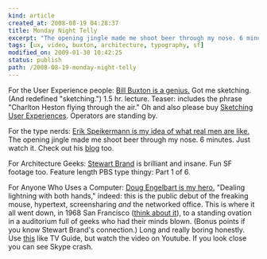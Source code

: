 ```yaml
---
kind: article
created_at: 2008-08-19 04:28:37
title: Monday Night Telly
excerpt: "The opening jingle made me shoot beer through my nose. 6 minutes. Just watch it."
tags: [ux, video, buxton, architecture, typography, sf]
modified_on: 2009-01-30 10:42:25
status: publish 
path: /2008-08-19-monday-night-telly
---
```


For the User Experience people: <a href="http://www.youtube.com/watch?v=xx1WveKV7aE">Bill Buxton is a genius.</a> Got me sketching. (And redefined "sketching.") 1.5 hr. lecture. Teaser: includes the phrase "Charlton Heston flying through the air." Oh and also please buy <a href="http://www.amazon.com/Sketching-User-Experiences-Interactive-Technologies/dp/0123740371">Sketching User Experiences</a>. Operators are standing by. 

For the type nerds: <a href="http://typeculture.com/academic_resource/movies/">Erik Speikermann is my idea of what real men are like.</a> The opening jingle made me shoot beer through my nose. 6 minutes. Just watch it. Check out his <a href="http://www.spiekermann.com/mten/index.html">blog</a> too. 

For Architecture Geeks: <a href="http://video.google.com/videoplay?docid=8639555925486210852">Stewart Brand</a> is brilliant and insane. Fun SF footage too. Feature length PBS type thingy: Part 1 of 6.

For Anyone Who Uses a Computer: <a href="http://video.google.com/videosearch?q=engelbart&emb=0#">Doug Engelbart is my hero.</a> "Dealing lightning with both hands," indeed: this is the public debut of the freaking mouse, hypertext, screensharing <em>and</em> the networked office. This is where it all went down, in 1968 San Francisco (<a href="http://www.amazon.com/What-Dormouse-Said-Counterculture-Personal/dp/0670033820">think about it</a>), to a standing ovation in a auditorium full of geeks who had their minds blown. (Bonus points if you know Stewart Brand's connection.) Long and really boring honestly. Use <a href="http://sloan.stanford.edu/mousesite/1968Demo.html">this</a> like TV Guide, but watch the video on Youtube. If you look close you can see Skype crash.




